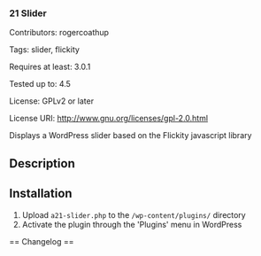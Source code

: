 ### 21 Slider

Contributors: rogercoathup

Tags: slider, flickity

Requires at least: 3.0.1

Tested up to: 4.5

License: GPLv2 or later

License URI: http://www.gnu.org/licenses/gpl-2.0.html

Displays a WordPress slider based on the Flickity javascript library

## Description 



## Installation


1. Upload `a21-slider.php` to the `/wp-content/plugins/` directory
1. Activate the plugin through the 'Plugins' menu in WordPress



== Changelog ==
